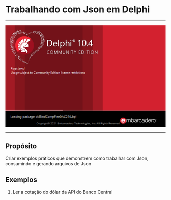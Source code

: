 # Trabalhando com Json em Delphi 
---
![Delphi Sydney](resources/img/delphi.png)

---

## Propósito
Criar exemplos práticos que demonstrem como trabalhar com Json, consumindo e gerando arquivos de Json 

## Exemplos

1. Ler a cotação do dólar da API do Banco Central